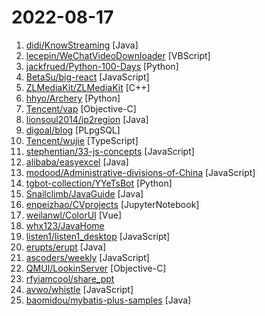 # 2022-08-17

1. [didi/KnowStreaming](https://github.com/didi/KnowStreaming "一站式Apache Kafka管控平台") [Java]
2. [lecepin/WeChatVideoDownloader](https://github.com/lecepin/WeChatVideoDownloader "超方便的微信视频号下载器") [VBScript]
3. [jackfrued/Python-100-Days](https://github.com/jackfrued/Python-100-Days "Python - 100天从新手到大师") [Python]
4. [BetaSu/big-react](https://github.com/BetaSu/big-react "跟着我，从0实现React18") [JavaScript]
5. [ZLMediaKit/ZLMediaKit](https://github.com/ZLMediaKit/ZLMediaKit "WebRTC/RTSP/RTMP/HTTP/HLS/HTTP-FLV/WebSocket-FLV/HTTP-TS/HTTP-fMP4/WebSocket-TS/WebSocket-fMP4/GB28181/SRT server and client framework based on C++11") [C++]
6. [hhyo/Archery](https://github.com/hhyo/Archery "SQL 审核查询平台") [Python]
7. [Tencent/vap](https://github.com/Tencent/vap "VAP是企鹅电竞开发，用于播放特效动画的实现方案。具有高压缩率、硬件解码等优点。同时支持 iOS,Android,Web 平台。") [Objective-C]
8. [lionsoul2014/ip2region](https://github.com/lionsoul2014/ip2region "Ip2region (2.0 - xdb) is a offline IP address manager framework and locator, support billions of data segments, ten microsecond searching performance. xdb engine implementation for many programming languages") [Java]
9. [digoal/blog](https://github.com/digoal/blog "Everything about database,business.(Most for PostgreSQL).") [PLpgSQL]
10. [Tencent/wujie](https://github.com/Tencent/wujie "极致的微前端框架") [TypeScript]
11. [stephentian/33-js-concepts](https://github.com/stephentian/33-js-concepts "📜 每个 JavaScript 工程师都应懂的33个概念 @leonardomso") [JavaScript]
12. [alibaba/easyexcel](https://github.com/alibaba/easyexcel "快速、简洁、解决大文件内存溢出的java处理Excel工具") [Java]
13. [modood/Administrative-divisions-of-China](https://github.com/modood/Administrative-divisions-of-China "中华人民共和国行政区划：省级（省份）、 地级（城市）、 县级（区县）、 乡级（乡镇街道）、 村级（村委会居委会） ，中国省市区镇村二级三级四级五级联动地址数据。") [JavaScript]
14. [tgbot-collection/YYeTsBot](https://github.com/tgbot-collection/YYeTsBot "🎬 人人影视bot，完全对接人人影视全部无删减资源") [Python]
15. [Snailclimb/JavaGuide](https://github.com/Snailclimb/JavaGuide "「Java学习+面试指南」一份涵盖大部分 Java 程序员所需要掌握的核心知识。准备 Java 面试，首选 JavaGuide！") [Java]
16. [enpeizhao/CVprojects](https://github.com/enpeizhao/CVprojects "computer vision projects | 计算机视觉等好玩的AI项目") [JupyterNotebook]
17. [weilanwl/ColorUI](https://github.com/weilanwl/ColorUI "鲜亮的高饱和色彩，专注视觉的小程序组件库") [Vue]
18. [whx123/JavaHome](https://github.com/whx123/JavaHome "一份超级详细的Java面试题【大厂面试真题+Java学习指南+工作总结】") 
19. [listen1/listen1_desktop](https://github.com/listen1/listen1_desktop "one for all free music in china (Windows, Mac, Linux desktop)") [JavaScript]
20. [erupts/erupt](https://github.com/erupts/erupt "🚀 纯 Java 注解，单个类文件，快速开发 Admin 管理后台。不生成任何代码、零前端代码、零 CURD、自动建表、注解式API、自定义服务逻辑，支持所有主流数据库，支持自定义页面，支持多数据源，提供二十几类业务组件，十几种展示形式，支持逻辑删除，动态定时任务，前端后端分离等。核心技术：Spring Boot、JPA、Reflect、TypeScript、NG-ZORRO等。 开源不易，记得右上角点个star鼓励作者~") [Java]
21. [ascoders/weekly](https://github.com/ascoders/weekly "前端精读周刊。帮你理解最前沿、实用的技术。") [JavaScript]
22. [QMUI/LookinServer](https://github.com/QMUI/LookinServer "Free macOS app for iOS view debugging.") [Objective-C]
23. [rfyiamcool/share_ppt](https://github.com/rfyiamcool/share_ppt "🚗 我个人曾经做过的技术分享...") 
24. [avwo/whistle](https://github.com/avwo/whistle "HTTP, HTTP2, HTTPS, Websocket debugging proxy") [JavaScript]
25. [baomidou/mybatis-plus-samples](https://github.com/baomidou/mybatis-plus-samples "MyBatis-Plus Samples") [Java]
